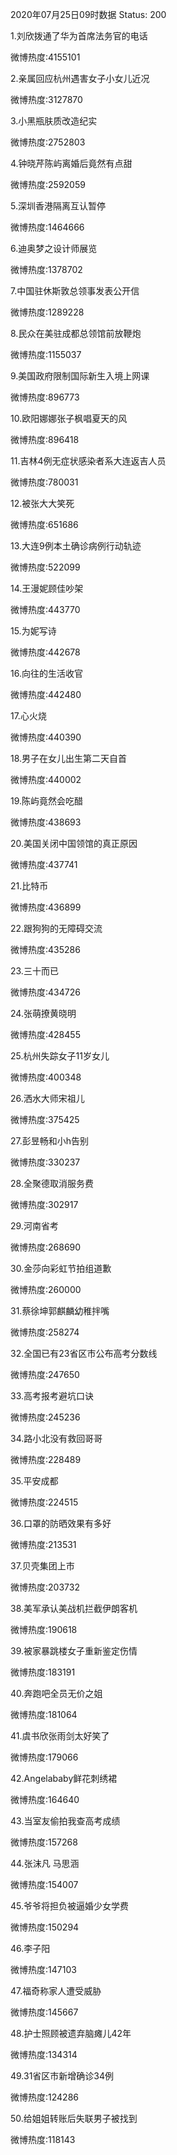 2020年07月25日09时数据
Status: 200

1.刘欣拨通了华为首席法务官的电话

微博热度:4155101

2.亲属回应杭州遇害女子小女儿近况

微博热度:3127870

3.小黑瓶肤质改造纪实

微博热度:2752803

4.钟晓芹陈屿离婚后竟然有点甜

微博热度:2592059

5.深圳香港隔离互认暂停

微博热度:1464666

6.迪奥梦之设计师展览

微博热度:1378702

7.中国驻休斯敦总领事发表公开信

微博热度:1289228

8.民众在美驻成都总领馆前放鞭炮

微博热度:1155037

9.美国政府限制国际新生入境上网课

微博热度:896773

10.欧阳娜娜张子枫唱夏天的风

微博热度:896418

11.吉林4例无症状感染者系大连返吉人员

微博热度:780031

12.被张大大笑死

微博热度:651686

13.大连9例本土确诊病例行动轨迹

微博热度:522099

14.王漫妮顾佳吵架

微博热度:443770

15.为妮写诗

微博热度:442678

16.向往的生活收官

微博热度:442480

17.心火烧

微博热度:440390

18.男子在女儿出生第二天自首

微博热度:440002

19.陈屿竟然会吃醋

微博热度:438693

20.美国关闭中国领馆的真正原因

微博热度:437741

21.比特币

微博热度:436899

22.跟狗狗的无障碍交流

微博热度:435286

23.三十而已

微博热度:434726

24.张萌撩黄晓明

微博热度:428455

25.杭州失踪女子11岁女儿

微博热度:400348

26.洒水大师宋祖儿

微博热度:375425

27.彭昱畅和小h告别

微博热度:330237

28.全聚德取消服务费

微博热度:302917

29.河南省考

微博热度:268690

30.金莎向彩虹节拍组道歉

微博热度:260000

31.蔡徐坤郭麒麟幼稚拌嘴

微博热度:258274

32.全国已有23省区市公布高考分数线

微博热度:247650

33.高考报考避坑口诀

微博热度:245236

34.路小北没有救回哥哥

微博热度:228489

35.平安成都

微博热度:224515

36.口罩的防晒效果有多好

微博热度:213531

37.贝壳集团上市

微博热度:203732

38.美军承认美战机拦截伊朗客机

微博热度:190618

39.被家暴跳楼女子重新鉴定伤情

微博热度:183191

40.奔跑吧全员无价之姐

微博热度:181064

41.虞书欣张雨剑太好笑了

微博热度:179066

42.Angelababy鲜花刺绣裙

微博热度:164640

43.当室友偷拍我查高考成绩

微博热度:157268

44.张沫凡 马思涵

微博热度:154007

45.爷爷将担负被逼婚少女学费

微博热度:150294

46.李子阳

微博热度:147103

47.福奇称家人遭受威胁

微博热度:145667

48.护士照顾被遗弃脑瘫儿42年

微博热度:134314

49.31省区市新增确诊34例

微博热度:124286

50.给姐姐转账后失联男子被找到

微博热度:118143


